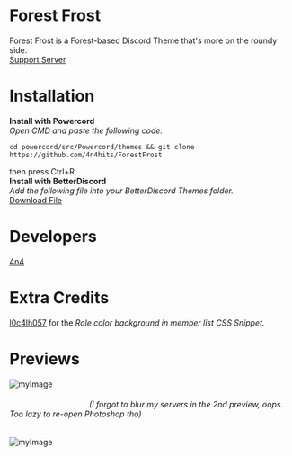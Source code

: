 # Forest Frost
Forest Frost is a Forest-based Discord Theme that's more on the roundy side.<br />
[Support Server](https://discord.gg/kQzTKSaaM8)
# Installation
**Install with Powercord**<br />
*Open CMD and paste the following code.*
```SHELL
cd powercord/src/Powercord/themes && git clone https://github.com/4n4hits/ForestFrost
```
then press Ctrl+R<br />
**Install with BetterDiscord**<br />
*Add the following file into your BetterDiscord Themes folder.*<br />
[Download File](https://cdn.discordapp.com/attachments/848211132246261760/848212485743575070/ForestFrost.theme.css)
# Developers
[4n4](https://discord.com/users/812815155288473630/)
# Extra Credits
[l0c4lh057](https://discord.com/users/226677096091484160/) for the *Role color background in member list CSS Snippet.*
# Previews
![myImage](https://i.vgy.me/k2KPcP.png)
###### &nbsp;&nbsp;&nbsp;&nbsp;&nbsp;&nbsp;&nbsp;&nbsp;&nbsp;&nbsp;&nbsp;&nbsp;&nbsp;&nbsp;&nbsp;&nbsp;&nbsp;&nbsp;&nbsp;&nbsp;&nbsp;&nbsp;&nbsp;&nbsp;&nbsp;&nbsp;&nbsp;&nbsp;&nbsp;&nbsp;&nbsp;&nbsp;&nbsp;&nbsp;&nbsp;&nbsp;(I forgot to blur my servers in the 2nd preview, oops. Too lazy to re-open Photoshop tho)
![myImage](https://i.vgy.me/nD6zKF.png)
